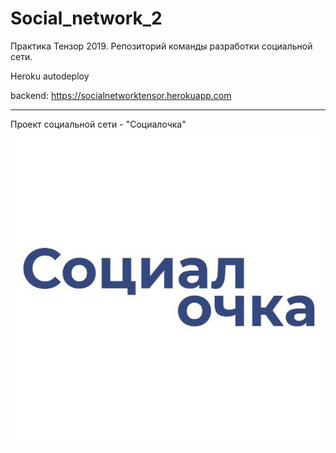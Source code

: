 # Social_network_2
Практика Тензор 2019. Репозиторий команды разработки социальной сети. 


Heroku autodeploy 

backend: https://socialnetworktensor.herokuapp.com

***
Проект социальной сети - "Социалочка"
![Логоттип](https://github.com/tensor-nsk-lesson/Social_network_2/blob/master/logo.jpg?raw=true)